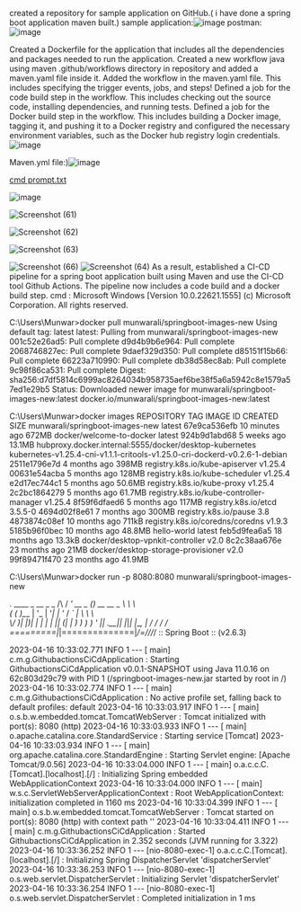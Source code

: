 created a repository for sample application on GitHub.( i have done a spring boot application maven built.)
sample application:![image](https://user-images.githubusercontent.com/126280146/232312493-2e3500e3-6af3-461a-b91e-7a1bcf779c61.png)
postman:![image](https://user-images.githubusercontent.com/126280146/232312467-f7e7c9cb-3153-43d0-bb43-b290282b7012.png)

Created a Dockerfile for the application that includes all the dependencies and packages needed to run the application.
Created a new workflow java using maven .github/workflows directory in repository and added a maven.yaml file inside it. Added the workflow in the maven.yaml file. This includes specifying the trigger events, jobs, and steps!
Defined a job for the code build step in the workflow. This includes checking out the source code, installing dependencies, and running tests.
Defined a job for the Docker build step in the workflow. This includes building a Docker image, tagging it, and pushing it to a Docker registry and configured the necessary environment variables, such as the Docker hub registry login credentials.![image](https://user-images.githubusercontent.com/126280146/232310692-1af8227f-d001-4ffe-82ab-35d4105f7cdb.png)

Maven.yml file:)![image](https://user-images.githubusercontent.com/126280146/232310126-83bad471-127a-4f2f-938c-14dfec13bbdc.png)

[cmd prompt.txt](https://github.com/MunwarAli12/munwarrrrrrrr/files/11242308/cmd.prompt.txt)

![image](https://user-images.githubusercontent.com/126280146/232312782-63163c1f-ace7-4aca-9943-f9fc8cf7a3f3.png)


![Screenshot (61)](https://user-images.githubusercontent.com/126280146/232310040-0f9e73c0-fa25-4350-982f-bc626541b736.png)

![Screenshot (62)](https://user-images.githubusercontent.com/126280146/232310034-3c1204d3-aa9e-4e0e-87ba-1f22f869853a.png)

![Screenshot (63)](https://user-images.githubusercontent.com/126280146/232310025-18d16149-0c5b-4d81-aa2a-90d1d3271aea.png)

![Screenshot (66)](https://user-images.githubusercontent.com/126280146/232309978-8c043746-90d8-46d9-b30d-406ea180a70c.png)
![Screenshot (64)](https://user-images.githubusercontent.com/126280146/232310010-5589d6f4-0e16-45dc-9526-14b10a91c82b.png)
As a result, established a CI-CD pipeline for a spring boot application built using Maven and use the CI-CD tool Github Actions. The pipeline now includes a code build and a docker build step.
cmd :
Microsoft Windows [Version 10.0.22621.1555]
(c) Microsoft Corporation. All rights reserved.

C:\Users\Munwar>docker pull munwarali/springboot-images-new
Using default tag: latest
latest: Pulling from munwarali/springboot-images-new
001c52e26ad5: Pull complete
d9d4b9b6e964: Pull complete
2068746827ec: Pull complete
9daef329d350: Pull complete
d85151f15b66: Pull complete
66223a710990: Pull complete
db38d58ec8ab: Pull complete
9c98f86ca531: Pull complete
Digest: sha256:d7df5814c6999ac8264034b958735aef6be38f5a6a5942c8e1579a57ed1e29b5
Status: Downloaded newer image for munwarali/springboot-images-new:latest
docker.io/munwarali/springboot-images-new:latest

C:\Users\Munwar>docker images
REPOSITORY                                                TAG                                                                          IMAGE ID       CREATED          SIZE
munwarali/springboot-images-new                           latest                                                                       67e9ca536efb   10 minutes ago   672MB
docker/welcome-to-docker                                  latest                                                                       924b9d1abd68   5 weeks ago      13.1MB
hubproxy.docker.internal:5555/docker/desktop-kubernetes   kubernetes-v1.25.4-cni-v1.1.1-critools-v1.25.0-cri-dockerd-v0.2.6-1-debian   2511e1796e7d   4 months ago     398MB
registry.k8s.io/kube-apiserver                            v1.25.4                                                                      00631e54acba   5 months ago     128MB
registry.k8s.io/kube-scheduler                            v1.25.4
               e2d17ec744c1   5 months ago     50.6MB
registry.k8s.io/kube-proxy                                v1.25.4
               2c2bc1864279   5 months ago     61.7MB
registry.k8s.io/kube-controller-manager                   v1.25.4
               8f59f6dfaed6   5 months ago     117MB
registry.k8s.io/etcd                                      3.5.5-0
               4694d02f8e61   7 months ago     300MB
registry.k8s.io/pause                                     3.8
               4873874c08ef   10 months ago    711kB
registry.k8s.io/coredns/coredns                           v1.9.3
               5185b96f0bec   10 months ago    48.8MB
hello-world                                               latest
               feb5d9fea6a5   18 months ago    13.3kB
docker/desktop-vpnkit-controller                          v2.0
               8c2c38aa676e   23 months ago    21MB
docker/desktop-storage-provisioner                        v2.0
               99f89471f470   23 months ago    41.9MB

C:\Users\Munwar>docker run -p 8080:8080 munwarali/springboot-images-new

  .   ____          _            __ _ _
 /\\ / ___'_ __ _ _(_)_ __  __ _ \ \ \ \
( ( )\___ | '_ | '_| | '_ \/ _` | \ \ \ \
 \\/  ___)| |_)| | | | | || (_| |  ) ) ) )
  '  |____| .__|_| |_|_| |_\__, | / / / /
 =========|_|==============|___/=/_/_/_/
 :: Spring Boot ::                (v2.6.3)

2023-04-16 10:33:02.771  INFO 1 --- [           main] c.m.g.GithubactionsCiCdApplication       : Starting GithubactionsCiCdApplication v0.0.1-SNAPSHOT using Java 11.0.16 on 62c803d29c79 with PID 1 (/springboot-images-new.jar started by root in /)
2023-04-16 10:33:02.774  INFO 1 --- [           main] c.m.g.GithubactionsCiCdApplication       : No active profile set, falling back to default profiles: default
2023-04-16 10:33:03.917  INFO 1 --- [           main] o.s.b.w.embedded.tomcat.TomcatWebServer  : Tomcat initialized with port(s): 8080 (http)
2023-04-16 10:33:03.933  INFO 1 --- [           main] o.apache.catalina.core.StandardService   : Starting service [Tomcat]
2023-04-16 10:33:03.934  INFO 1 --- [           main] org.apache.catalina.core.StandardEngine  : Starting Servlet engine: [Apache Tomcat/9.0.56]
2023-04-16 10:33:04.000  INFO 1 --- [           main] o.a.c.c.C.[Tomcat].[localhost].[/]       : Initializing Spring embedded WebApplicationContext
2023-04-16 10:33:04.000  INFO 1 --- [           main] w.s.c.ServletWebServerApplicationContext : Root WebApplicationContext: initialization completed in 1160 ms
2023-04-16 10:33:04.399  INFO 1 --- [           main] o.s.b.w.embedded.tomcat.TomcatWebServer  : Tomcat started on port(s): 8080 (http) with context path ''
2023-04-16 10:33:04.411  INFO 1 --- [           main] c.m.g.GithubactionsCiCdApplication       : Started GithubactionsCiCdApplication in 2.352 seconds (JVM running for 3.322)
2023-04-16 10:33:36.252  INFO 1 --- [nio-8080-exec-1] o.a.c.c.C.[Tomcat].[localhost].[/]       : Initializing Spring DispatcherServlet 'dispatcherServlet'
2023-04-16 10:33:36.253  INFO 1 --- [nio-8080-exec-1] o.s.web.servlet.DispatcherServlet        : Initializing Servlet 'dispatcherServlet'
2023-04-16 10:33:36.254  INFO 1 --- [nio-8080-exec-1] o.s.web.servlet.DispatcherServlet        : Completed initialization in 1 ms

